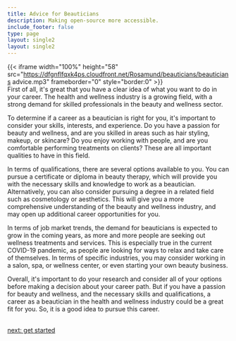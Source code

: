 ```yaml
---
title: Advice for Beauticians
description: Making open-source more accessible.
include_footer: false
type: page
layout: single2
layout: single2
---
```


{{< iframe width="100%" height="58" src="https://dfgnflfqxk4ps.cloudfront.net/Rosamund/beauticians/beauticians advice.mp3" frameborder="0" style="border:0" >}}<br>
First of all, it's great that you have a clear idea of what you want to do in your career. The health and wellness industry is a growing field, with a strong demand for skilled professionals in the beauty and wellness sector.

To determine if a career as a beautician is right for you, it's important to consider your skills, interests, and experience. Do you have a passion for beauty and wellness, and are you skilled in areas such as hair styling, makeup, or skincare? Do you enjoy working with people, and are you comfortable performing treatments on clients? These are all important qualities to have in this field.

In terms of qualifications, there are several options available to you. You can pursue a certificate or diploma in beauty therapy, which will provide you with the necessary skills and knowledge to work as a beautician. Alternatively, you can also consider pursuing a degree in a related field such as cosmetology or aesthetics. This will give you a more comprehensive understanding of the beauty and wellness industry, and may open up additional career opportunities for you.

In terms of job market trends, the demand for beauticians is expected to grow in the coming years, as more and more people are seeking out wellness treatments and services. This is especially true in the current COVID-19 pandemic, as people are looking for ways to relax and take care of themselves. In terms of specific industries, you may consider working in a salon, spa, or wellness center, or even starting your own beauty business.

Overall, it's important to do your research and consider all of your options before making a decision about your career path. But if you have a passion for beauty and wellness, and the necessary skills and qualifications, a career as a beautician in the health and wellness industry could be a great fit for you. So, it is a good idea to pursue this career.

<br>
<a href="https://workdojos.com/beauticians/start">next: get started</a>
</p>